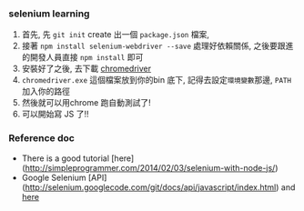 ### selenium learning
1. 首先, 先 `git init` create 出一個 `package.json` 檔案,
2. 接著 `npm install selenium-webdriver --save` 處理好依賴關係, 之後要跟進的開發人員直接 `npm install` 即可
3. 安裝好了之後, 去下載 [chromedriver](http://chromedriver.storage.googleapis.com/index.html)
4. `chromedriver.exe` 這個檔案放到你的bin 底下, 記得去設定`環境變數`那邊, `PATH` 加入你的路徑
5. 然後就可以用chrome 跑自動測試了!
6. 可以開始寫 JS 了!!

### Reference doc
- There is a good tutorial [here] (http://simpleprogrammer.com/2014/02/03/selenium-with-node-js/)
- Google Selenium [API] (http://selenium.googlecode.com/git/docs/api/javascript/index.html) and [here](https://code.google.com/p/selenium/wiki/WebDriverJs)

